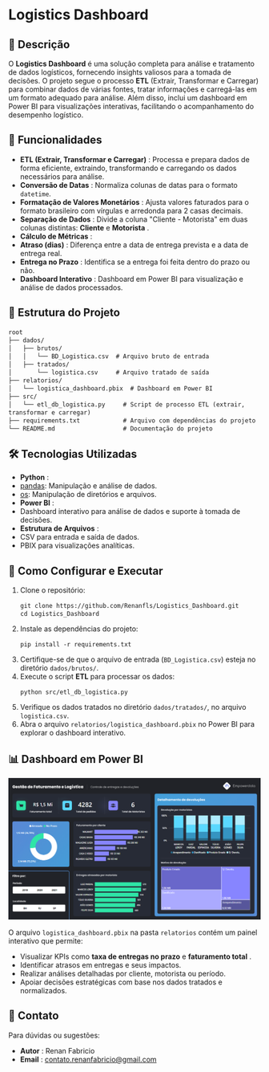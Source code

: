 # Logistics Dashboard

## 📖 Descrição

O **Logistics Dashboard** é uma solução completa para análise e tratamento de dados logísticos, fornecendo insights valiosos para a tomada de decisões. O projeto segue o processo **ETL** (Extrair, Transformar e Carregar) para combinar dados de várias fontes, tratar informações e carregá-las em um formato adequado para análise. Além disso, inclui um dashboard em Power BI para visualizações interativas, facilitando o acompanhamento do desempenho logístico.

## 🚀 Funcionalidades

* **ETL (Extrair, Transformar e Carregar)** : Processa e prepara dados de forma eficiente, extraindo, transformando e carregando os dados necessários para análise.
* **Conversão de Datas** : Normaliza colunas de datas para o formato `datetime`.
* **Formatação de Valores Monetários** : Ajusta valores faturados para o formato brasileiro com vírgulas e arredonda para 2 casas decimais.
* **Separação de Dados** : Divide a coluna "Cliente - Motorista" em duas colunas distintas: **Cliente** e  **Motorista** .
* **Cálculo de Métricas** :
* **Atraso (dias)** : Diferença entre a data de entrega prevista e a data de entrega real.
* **Entrega no Prazo** : Identifica se a entrega foi feita dentro do prazo ou não.
* **Dashboard Interativo** : Dashboard em Power BI para visualização e análise de dados processados.

## 📂 Estrutura do Projeto

<pre class="!overflow-visible"><code class="!whitespace-pre hljs language-bash">root
├── dados/
│   ├── brutos/
│   │   └── BD_Logistica.csv  # Arquivo bruto de entrada
│   ├── tratados/
│       └── logistica.csv     # Arquivo tratado de saída
├── relatorios/
│   └── logistica_dashboard.pbix  # Dashboard em Power BI
├── src/
│   └── etl_db_logistica.py     # Script de processo ETL (extrair, transformar e carregar)
├── requirements.txt            # Arquivo com dependências do projeto
└── README.md                   # Documentação do projeto
</code></pre>

## 🛠️ Tecnologias Utilizadas

* **Python** :
* [pandas](): Manipulação e análise de dados.
* [os](https://docs.python.org/3/library/os.html): Manipulação de diretórios e arquivos.
* **Power BI** :
* Dashboard interativo para análise de dados e suporte à tomada de decisões.
* **Estrutura de Arquivos** :
* CSV para entrada e saída de dados.
* PBIX para visualizações analíticas.

## 📝 Como Configurar e Executar

1. Clone o repositório:
   <pre class="!overflow-visible"><code class="!whitespace-pre hljs language-bash">git clone https://github.com/Renanfls/Logistics_Dashboard.git
   cd Logistics_Dashboard
   </code></pre>
2. Instale as dependências do projeto:
   <pre class="!overflow-visible"><code class="!whitespace-pre hljs language-bash">pip install -r requirements.txt
   </code></pre>
3. Certifique-se de que o arquivo de entrada (`BD_Logistica.csv`) esteja no diretório `dados/brutos/`.
4. Execute o script **ETL** para processar os dados:
   <pre class="!overflow-visible"><code class="!whitespace-pre hljs language-bash">python src/etl_db_logistica.py
   </code></pre>
5. Verifique os dados tratados no diretório `dados/tratados/`, no arquivo `logistica.csv`.
6. Abra o arquivo `relatorios/logistica_dashboard.pbix` no Power BI para explorar o dashboard interativo.

## 📊 Dashboard em Power BI

![1732711198093](image/README/1732711198093.png)

O arquivo `logistica_dashboard.pbix` na pasta `relatorios` contém um painel interativo que permite:

* Visualizar KPIs como **taxa de entregas no prazo** e  **faturamento total** .
* Identificar atrasos em entregas e seus impactos.
* Realizar análises detalhadas por cliente, motorista ou período.
* Apoiar decisões estratégicas com base nos dados tratados e normalizados.

## 📧 Contato

Para dúvidas ou sugestões:

* **Autor** : Renan Fabricio
* **Email** : contato.renanfabricio@gmail.com
